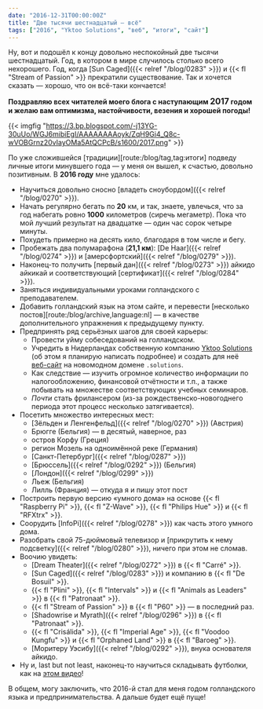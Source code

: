 ```yaml
---
date: "2016-12-31T00:00:00Z"
title: "Две тысячи шестнадцатый — всё"
tags: ["2016", "Yktoo Solutions", "веб", "итоги", "сайт"]
---
```


Ну, вот и подошёл к концу довольно неспокойный две тысячи шестнадцатый. Год, в котором в мире случилось столько всего нехорошего. Год, когда [Sun Caged]({{< relref "/blog/0283" >}}) и {{< fl "Stream of Passion" >}} прекратили существование. Так и хочется сказать — хорошо, что он всё-таки кончается!

<p class="text-center">
    <b>Поздравляю всех читателей моего блога с наступающим <big>2017</big> годом и желаю вам оптимизма, настойчивости, везения и хорошей погоды!</b>
</p>

{{< imgfig "https://3.bp.blogspot.com/-j13YG-30uUo/WGJ6mibiEgI/AAAAAAAAoyk/ZqH9Gi4_Q8c-wVOBGrnz20vIayOMa5AtQCPcB/s1600/2017.png" >}}

По уже сложившейся [традиции][route:/blog/tag,tag:итоги] подведу личные итоги минувшего года — у меня он вышел, к счастью, довольно позитивным. В **2016 году** мне удалось:

<!--more-->

* Научиться довольно сносно [владеть сноубордом]({{< relref "/blog/0270" >}}).
* Начать регулярно бегать по **20** км, и так, знаете, увлечься, что за год набегать ровно **1000** километров (сиречь мегаметр). Пока что мой лучший результат на двадцатке — один час сорок четыре минуты.
* Похудеть примерно на десять кило, благодаря в том числе и бегу.
* Пробежать два полумарафона (**21,1 км**): [De Haar]({{< relref "/blog/0274" >}}) и [амерсфортский]({{< relref "/blog/0279" >}}).
* Наконец-то получить [первый дан]({{< relref "/blog/0273" >}}) айкидо айкикай и соответствующий [сертификат]({{< relref "/blog/0284" >}}).
* Заняться индивидуальными уроками голландского с преподавателем.
* Добавить голландский язык на этом сайте, и перевести [несколько постов][route:/blog/archive,language:nl] — в качестве дополнительного упражнения к предыдущему пункту.
* Предпринять ряд серьёзных шагов для своей карьеры:
    * Провести уйму собеседований на голландском.
    * Учредить в Нидерландах собственную компанию [Yktoo Solutions](http://www.yktoo.solutions/) (об этом я планирую написать подробнее) и создать для неё [веб-сайт](http://www.yktoo.solutions/) на новомодном домене `.solutions`.
    * Как следствие — изучить огромное количество информации по налогообложению, финансовой отчётности и т.п., а также побывать на множестве соответствующих учебных семинаров.
    * *Почти* стать фрилансером (из-за рождественско-новогоднего периода этот процесс несколько затягивается).
* Посетить множество интересных мест:
    * [Зёльден и Ленгенфельд]({{< relref "/blog/0270" >}}) (Австрия)
    * Брюгге (Бельгия) — в десятый, наверное, раз
    * остров Корфу (Греция)
    * регион Мозель на одноимённой реке (Германия)
    * [Санкт-Петербург]({{< relref "/blog/0287" >}})
    * [Брюссель]({{< relref "/blog/0292" >}}) (Бельгия)
    * [Лондон]({{< relref "/blog/0299" >}})
    * Льеж (Бельгия)
    * Лилль (Франция) — откуда я и пишу этот пост
* Построить первую версию «умного дома» на основе {{< fl "Raspberry Pi" >}}, {{< fl "Z-Wave" >}}, {{< fl "Philips Hue" >}} и {{< fl "RFXtrx" >}}.
* Соорудить [InfoPi]({{< relref "/blog/0278" >}}) как часть этого умного дома.
* Разобрать свой 75-дюймовый телевизор и [прикрутить к нему подсветку]({{< relref "/blog/0280" >}}), ничего при этом не сломав.
* Воочию увидеть:
    * [Dream Theater]({{< relref "/blog/0272" >}}) в {{< fl "Carré" >}}.
    * [Sun Caged]({{< relref "/blog/0283" >}}) и компанию в {{< fl "De Bosuil" >}}.
    * {{< fl "Plini" >}}, {{< fl "Intervals" >}} и {{< fl "Animals as Leaders" >}} в {{< fl "Patronaat" >}}.
    * {{< fl "Stream of Passion" >}} в {{< fl "P60" >}} — в последний раз.
    * [Shadowrise и Myrath]({{< relref "/blog/0296" >}}) в {{< fl "Patronaat" >}}.
    * {{< fl "Crisálida" >}}, {{< fl "Imperial Age" >}}, {{< fl "Voodoo Kungfu" >}} и {{< fl "Orphaned Land" >}} в {{< fl "Baroeg" >}}.
    * [Моритеру Уэсибу]({{< relref "/blog/0292" >}}), внука основателя айкидо.
* Ну и, last but not least, наконец-то научиться складывать футболки, как на [этом видео](https://www.youtube.com/watch?v=iyqltFTug1I)!

В общем, могу заключить, что 2016-й стал для меня годом голландского языка и предпринимательства. А дальше будет ещё пуще!
